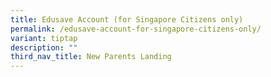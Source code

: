 ```yaml
---
title: Edusave Account (for Singapore Citizens only)
permalink: /edusave-account-for-singapore-citizens-only/
variant: tiptap
description: ""
third_nav_title: New Parents Landing
---
```

